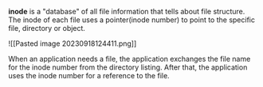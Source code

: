 

**inode** is a "database" of all file information that tells about file structure. The inode of each file uses a pointer(inode number) to point to the specific file, directory or object.

![[Pasted image 20230918124411.png]]


When an application needs a file, the application exchanges the file name for the inode number from the directory listing. After that, the application uses the inode number for a reference to the file.



